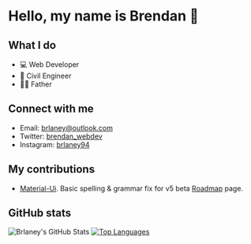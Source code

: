 # Hello, my name is Brendan 👋

## What I do

- 💻 Web Developer
- 🔧 Civil Engineer 
- 👨‍👦 Father

## Connect with me

* Email: <brlaney@outlook.com>
* Twitter: [brendan_webdev](https://twitter.com/Brendan_webdev)
* Instagram: [brlaney94](https://www.instagram.com/brlaney94/)

## My contributions

- [Material-Ui](https://github.com/mui-org/material-ui). Basic spelling & grammar fix for v5 beta [Roadmap](https://next.material-ui.com/discover-more/roadmap/) page. 

## GitHub stats

![Brlaney's GitHub Stats](https://github-readme-stats.vercel.app/api/?username=brlaney&private_count=true&theme=tokyonight&show_icons=true)
[![Top Languages](https://github-readme-stats.vercel.app/api/top-langs/?username=brlaney&theme=tokyonight&layout=compact)]()
